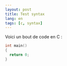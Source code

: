 ```yaml
---
layout: post
title: Test syntax
lang: en
tags: [c, syntax]
---
```


Voici un bout de code en C :

```c
int main()
{
  return 0;
}
```
